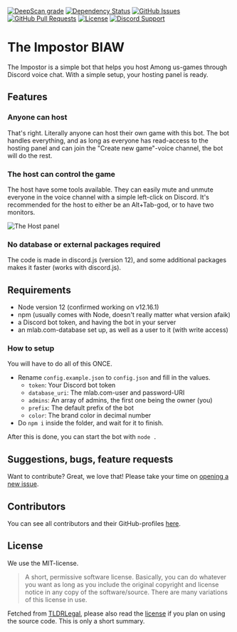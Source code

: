 [![DeepScan grade](https://deepscan.io/api/teams/5752/projects/13791/branches/242020/badge/grade.svg)](https://deepscan.io/dashboard#view=project&tid=5752&pid=13791&bid=242020)
[![Dependency Status](https://david-dm.org/biaw/the-impostor.svg)](https://david-dm.org/biaw/the-impostor)
[![GitHub Issues](https://img.shields.io/github/issues-raw/biaw/the-impostor.svg)](https://github.com/biaw/the-impostor/issues)
[![GitHub Pull Requests](https://img.shields.io/github/issues-pr-raw/biaw/the-impostor.svg)](https://github.com/biaw/the-impostor/pulls)
[![License](https://img.shields.io/github/license/biaw/the-impostor.svg)](https://github.com/biaw/the-impostor/blob/master/LICENSE)
[![Discord Support](https://img.shields.io/discord/449576301997588490.svg)](https://promise.solutions/support)

# The Impostor BIAW

The Impostor is a simple bot that helps you host Among us-games through Discord voice chat. With a simple setup, your hosting panel is ready.

## Features

### Anyone can host
That's right. Literally anyone can host their own game with this bot. The bot handles everything, and as long as everyone has read-access to the hosting panel and can join the "Create new game"-voice channel, the bot will do the rest.

### The host can control the game

The host have some tools available. They can easily mute and unmute everyone in the voice channel with a simple left-click on Discord. It's recommended for the host to either be an Alt+Tab-god, or to have two monitors.

![The Host panel](https://i.promise.solutions/64uEWd.png)

### No database or external packages required

The code is made in discord.js (version 12), and some additional packages makes it faster (works with discord.js).

## Requirements

- Node version 12 (confirmed working on v12.16.1)
- npm (usually comes with Node, doesn't really matter what version afaik)
- a Discord bot token, and having the bot in your server
- an mlab.com-database set up, as well as a user to it (with write access)

### How to setup

You will have to do all of this ONCE.

- Rename `config.example.json` to `config.json` and fill in the values.
  - `token`: Your Discord bot token
  - `database_uri`: The mlab.com-user and password-URI
  - `admins`: An array of admins, the first one being the owner (you)
  - `prefix`: The default prefix of the bot
  - `color`: The brand color in decimal number
- Do `npm i` inside the folder, and wait for it to finish.

After this is done, you can start the bot with `node .`

## Suggestions, bugs, feature requests

Want to contribute? Great, we love that! Please take your time on [opening a new issue](https://github.com/biaw/the-impostor/issues/new).

## Contributors

You can see all contributors and their GitHub-profiles [here](https://github.com/biaw/the-impostor/graphs/contributors).

## License

We use the MIT-license.

> A short, permissive software license. Basically, you can do whatever you want as long as you include the original copyright and license notice in any copy of the software/source. There are many variations of this license in use.

Fetched from [TLDRLegal](https://tldrlegal.com/license/mit-license), please also read the [license](https://github.com/biaw/the-impostor/blob/master/LICENSE) if you plan on using the source code. This is only a short summary.